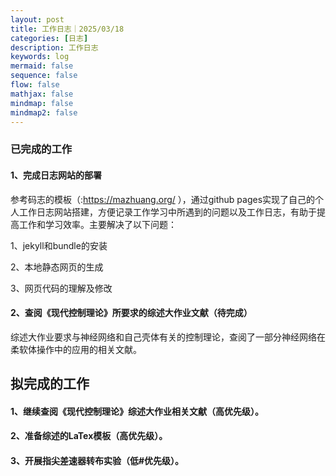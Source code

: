 ```yaml
---
layout: post
title: 工作日志｜2025/03/18
categories: [日志]
description: 工作日志
keywords: log
mermaid: false
sequence: false
flow: false
mathjax: false
mindmap: false
mindmap2: false
---
```

### 已完成的工作

#### 1、完成日志网站的部署

参考码志的模板（:https://mazhuang.org/ ），通过github pages实现了自己的个人工作日志网站搭建，方便记录工作学习中所遇到的问题以及工作日志，有助于提高工作和学习效率。主要解决了以下问题：

1、jekyll和bundle的安装

2、本地静态网页的生成

3、网页代码的理解及修改

#### 2、查阅《现代控制理论》所要求的综述大作业文献（待完成）

综述大作业要求与神经网络和自己壳体有关的控制理论，查阅了一部分神经网络在柔软体操作中的应用的相关文献。

## 拟完成的工作

#### 1、继续查阅《现代控制理论》综述大作业相关文献（高优先级）。

#### 2、准备综述的LaTex模板（高优先级）。

#### 3、开展指尖差速器转布实验（低#优先级）。

